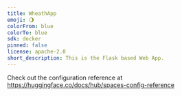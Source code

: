 ```yaml
---
title: WheathApp
emoji: 🌖
colorFrom: blue
colorTo: blue
sdk: docker
pinned: false
license: apache-2.0
short_description: This is the Flask based Web App.
---
```


Check out the configuration reference at https://huggingface.co/docs/hub/spaces-config-reference
